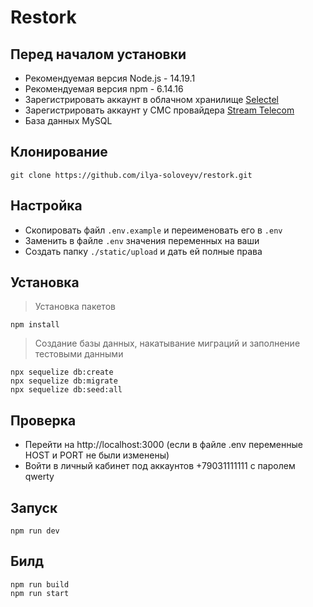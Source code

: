 # Restork

## Перед началом установки

* Рекомендуемая версия Node.js - 14.19.1
* Рекомендуемая версия npm - 6.14.16
* Зарегистрировать аккаунт в облачном хранилище [Selectel](https://selectel.ru/)
* Зарегистрировать аккаунт у СМС провайдера [Stream Telecom](https://stream-telecom.ru/)
* База данных MySQL

## Клонирование
```
git clone https://github.com/ilya-soloveyv/restork.git
```

## Настройка
* Скопировать файл ```.env.example``` и переименовать его в ```.env```
* Заменить в файле ```.env``` значения переменных на ваши
* Создать папку ```./static/upload``` и дать ей полные права

## Установка
> Установка пакетов
```
npm install
```
> Создание базы данных, накатывание миграций и заполнение тестовыми данными
```
npx sequelize db:create
npx sequelize db:migrate
npx sequelize db:seed:all
```

## Проверка
* Перейти на http://localhost:3000 (если в файле .env переменные HOST и PORT не были изменены)
* Войти в личный кабинет под аккаунтов +79031111111 c паролем qwerty

## Запуск
```
npm run dev
```

## Билд
```
npm run build
npm run start
```
